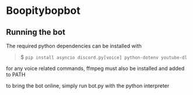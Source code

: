  # Boopitybopbot  

 ## Running the bot  

The required python dependencies can be installed with  

> $ `pip install asyncio discord.py[voice] python-dotenv youtube-dl`  

for any voice related commands, ffmpeg must also be installed and added to PATH  

to bring the bot online, simply run bot.py with the python interpreter  